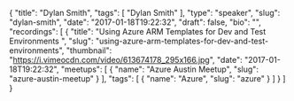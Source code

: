 {
  "title": "Dylan Smith",
  "tags": [
    "Dylan Smith"
  ],
  "type": "speaker",
  "slug": "dylan-smith",
  "date": "2017-01-18T19:22:32",
  "draft": false,
  "bio": "",
  "recordings": [
    {
      "title": "Using Azure ARM Templates for Dev and Test Environments ",
      "slug": "using-azure-arm-templates-for-dev-and-test-environments",
      "thumbnail": "https://i.vimeocdn.com/video/613674178_295x166.jpg",
      "date": "2017-01-18T19:22:32",
      "meetups": [
        {
          "name": "Azure Austin Meetup",
          "slug": "azure-austin-meetup"
        }
      ],
      "tags": [
        {
          "name": "Azure",
          "slug": "azure"
        }
      ]
    }
  ]
}